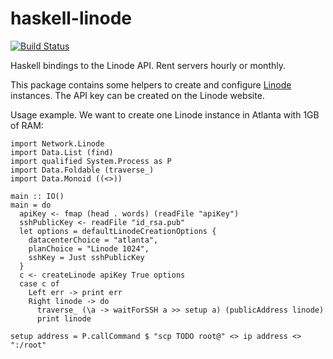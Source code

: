# haskell-linode

[![Build Status](https://travis-ci.org/Helkafen/haskell-linode.svg?branch=master)](https://travis-ci.org/Helkafen/haskell-linode)

Haskell bindings to the Linode API. Rent servers hourly or monthly.

This package contains some helpers to create and configure [Linode](https://www.linode.com) instances. The API key can be created on the Linode website.

Usage example. We want to create one Linode instance in Atlanta with 1GB of RAM:

```
import Network.Linode
import Data.List (find)
import qualified System.Process as P
import Data.Foldable (traverse_)
import Data.Monoid ((<>))

main :: IO()
main = do
  apiKey <- fmap (head . words) (readFile "apiKey")
  sshPublicKey <- readFile "id_rsa.pub"
  let options = defaultLinodeCreationOptions {
    datacenterChoice = "atlanta",
    planChoice = "Linode 1024",
    sshKey = Just sshPublicKey
  }
  c <- createLinode apiKey True options
  case c of
    Left err -> print err
    Right linode -> do
      traverse_ (\a -> waitForSSH a >> setup a) (publicAddress linode)
      print linode

setup address = P.callCommand $ "scp TODO root@" <> ip address <> ":/root"
```
